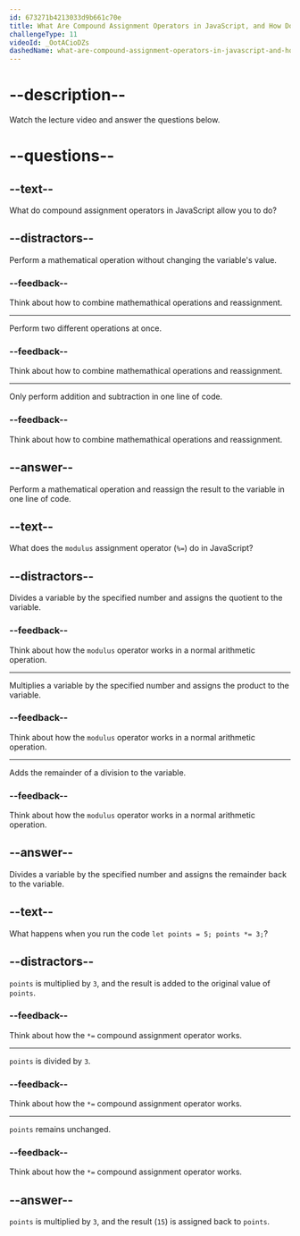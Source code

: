 ```yaml
---
id: 673271b4213033d9b661c70e
title: What Are Compound Assignment Operators in JavaScript, and How Do They Work?
challengeType: 11
videoId: _OotACioDZs
dashedName: what-are-compound-assignment-operators-in-javascript-and-how-do-they-work
---
```


# --description--

Watch the lecture video and answer the questions below.

# --questions--

## --text--

What do compound assignment operators in JavaScript allow you to do?

## --distractors--

Perform a mathematical operation without changing the variable's value.

### --feedback--

Think about how to combine mathemathical operations and reassignment.

---

Perform two different operations at once.

### --feedback--

Think about how to combine mathemathical operations and reassignment.

---

Only perform addition and subtraction in one line of code.

### --feedback--

Think about how to combine mathemathical operations and reassignment.

## --answer--

Perform a mathematical operation and reassign the result to the variable in one line of code.

## --text--

What does the `modulus` assignment operator (`%=`) do in JavaScript?

## --distractors--

Divides a variable by the specified number and assigns the quotient to the variable.

### --feedback--

Think about how the `modulus` operator works in a normal arithmetic operation.

---

Multiplies a variable by the specified number and assigns the product to the variable.

### --feedback--

Think about how the `modulus` operator works in a normal arithmetic operation.

---

Adds the remainder of a division to the variable.

### --feedback--

Think about how the `modulus` operator works in a normal arithmetic operation.

## --answer--

Divides a variable by the specified number and assigns the remainder back to the variable.

## --text--

What happens when you run the code `let points = 5; points *= 3;`?

## --distractors--

`points` is multiplied by `3`, and the result is added to the original value of `points`.

### --feedback--

Think about how the `*=` compound assignment operator works.

---

`points` is divided by `3`.

### --feedback--

Think about how the `*=` compound assignment operator works.

---

`points` remains unchanged.

### --feedback--

Think about how the `*=` compound assignment operator works.

## --answer--

`points` is multiplied by `3`, and the result (`15`) is assigned back to `points`.


